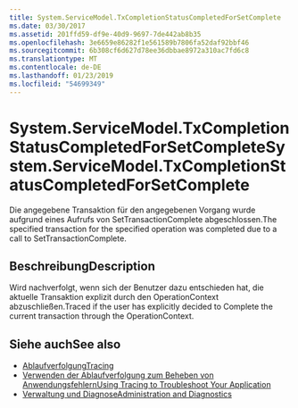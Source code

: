 ```yaml
---
title: System.ServiceModel.TxCompletionStatusCompletedForSetComplete
ms.date: 03/30/2017
ms.assetid: 201ffd59-df9e-40d9-9697-7de442ab8b35
ms.openlocfilehash: 3e6659e86282f1e561589b7806fa52daf92bbf46
ms.sourcegitcommit: 6b308cf6d627d78ee36dbbae8972a310ac7fd6c8
ms.translationtype: MT
ms.contentlocale: de-DE
ms.lasthandoff: 01/23/2019
ms.locfileid: "54699349"
---
```

# <a name="systemservicemodeltxcompletionstatuscompletedforsetcomplete"></a><span data-ttu-id="d683a-102">System.ServiceModel.TxCompletionStatusCompletedForSetComplete</span><span class="sxs-lookup"><span data-stu-id="d683a-102">System.ServiceModel.TxCompletionStatusCompletedForSetComplete</span></span>
<span data-ttu-id="d683a-103">Die angegebene Transaktion für den angegebenen Vorgang wurde aufgrund eines Aufrufs von SetTransactionComplete abgeschlossen.</span><span class="sxs-lookup"><span data-stu-id="d683a-103">The specified transaction for the specified operation was completed due to a call to SetTransactionComplete.</span></span>  
  
## <a name="description"></a><span data-ttu-id="d683a-104">Beschreibung</span><span class="sxs-lookup"><span data-stu-id="d683a-104">Description</span></span>  
 <span data-ttu-id="d683a-105">Wird nachverfolgt, wenn sich der Benutzer dazu entschieden hat, die aktuelle Transaktion explizit durch den OperationContext abzuschließen.</span><span class="sxs-lookup"><span data-stu-id="d683a-105">Traced if the user has explicitly decided to Complete the current transaction through the OperationContext.</span></span>  
  
## <a name="see-also"></a><span data-ttu-id="d683a-106">Siehe auch</span><span class="sxs-lookup"><span data-stu-id="d683a-106">See also</span></span>
- [<span data-ttu-id="d683a-107">Ablaufverfolgung</span><span class="sxs-lookup"><span data-stu-id="d683a-107">Tracing</span></span>](../../../../../docs/framework/wcf/diagnostics/tracing/index.md)
- [<span data-ttu-id="d683a-108">Verwenden der Ablaufverfolgung zum Beheben von Anwendungsfehlern</span><span class="sxs-lookup"><span data-stu-id="d683a-108">Using Tracing to Troubleshoot Your Application</span></span>](../../../../../docs/framework/wcf/diagnostics/tracing/using-tracing-to-troubleshoot-your-application.md)
- [<span data-ttu-id="d683a-109">Verwaltung und Diagnose</span><span class="sxs-lookup"><span data-stu-id="d683a-109">Administration and Diagnostics</span></span>](../../../../../docs/framework/wcf/diagnostics/index.md)
